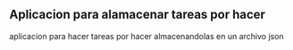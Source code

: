 ## Aplicacion para alamacenar tareas por hacer

aplicacion para hacer tareas por hacer almacenandolas en un archivo json